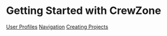 
# Getting Started with CrewZone


[User Profiles](./gettingstarted/userprofiles/index.md)
[Navigation](./navigation/index.md)
[Creating Projects](./projects/index.md)
